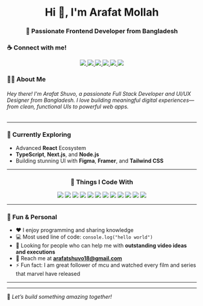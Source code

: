 <h1 align="center">Hi 👋, I'm Arafat Mollah</h1>
<h3 align="center">🚀 Passionate Frontend Developer from Bangladesh</h3>

### ☕ Connect with me!

<p align="center">
  <a href="https://facebook.com/shuvo.arafat.37" target="_blank">
    <img src="https://img.shields.io/badge/Facebook-1877F2?style=for-the-badge&logo=facebook&logoColor=white"/>
  </a>
  <a href="https://youtube.com/arafatshuvo" target="_blank">
    <img src="https://img.shields.io/badge/YouTube-FF0000?style=for-the-badge&logo=youtube&logoColor=white"/>
  </a>
  <a href="https://linkedin.com/in/arafatmshuvo" target="_blank">
    <img src="https://img.shields.io/badge/LinkedIn-0A66C2?style=for-the-badge&logo=linkedin&logoColor=white"/>
  </a>
  <a href="https://instagram.com/arafatshuvo" target="_blank">
    <img src="https://img.shields.io/badge/Instagram-E4405F?style=for-the-badge&logo=instagram&logoColor=white"/>
  </a>
  <a href="https://twitter.com/arafatmshuvo" target="_blank">
    <img src="https://img.shields.io/badge/Twitter-1DA1F2?style=for-the-badge&logo=twitter&logoColor=white"/>
  </a>
  <a href="mailto:arafatshuvo18@gmail.com">
    <img src="https://img.shields.io/badge/Gmail-D14836?style=for-the-badge&logo=gmail&logoColor=white"/>
  </a>
</p>

### 👨‍💻 About Me
###### Hey there! I'm Arafat Shuvo, a passionate Full Stack Developer and UI/UX Designer from Bangladesh. I love building meaningful digital experiences—from clean, functional UIs to powerful web apps.

---

### 🧠 Currently Exploring

- Advanced **React** Ecosystem
- **TypeScript**, **Next.js**, and **Node.js**
- Building stunning UI with **Figma**, **Framer**, and **Tailwind CSS**

---



<h3 align="center">🧩 Things I Code With</h3>

<p align="center">
  <img src="https://img.shields.io/badge/JavaScript-F7DF1E?style=for-the-badge&logo=javascript&logoColor=000" />
  <img src="https://img.shields.io/badge/TypeScript-007ACC?style=for-the-badge&logo=typescript&logoColor=fff" />
  <img src="https://img.shields.io/badge/React-20232A?style=for-the-badge&logo=react&logoColor=61DAFB" />
  <img src="https://img.shields.io/badge/Next.js-000000?style=for-the-badge&logo=nextdotjs&logoColor=white" />
  <img src="https://img.shields.io/badge/Node.js-339933?style=for-the-badge&logo=nodedotjs&logoColor=white" />
  <img src="https://img.shields.io/badge/Express.js-000000?style=for-the-badge&logo=express&logoColor=white" />
  <img src="https://img.shields.io/badge/MongoDB-47A248?style=for-the-badge&logo=mongodb&logoColor=white" />
  <img src="https://img.shields.io/badge/GraphQL-E10098?style=for-the-badge&logo=graphql&logoColor=white" />
  <img src="https://img.shields.io/badge/SASS-CC6699?style=for-the-badge&logo=sass&logoColor=white" />
  <img src="https://img.shields.io/badge/Tailwind_CSS-38B2AC?style=for-the-badge&logo=tailwind-css&logoColor=white" />
  <img src="https://img.shields.io/badge/Visual_Studio-5C2D91?style=for-the-badge&logo=visual-studio&logoColor=white" />
  <img src="https://img.shields.io/badge/Git-F05032?style=for-the-badge&logo=git&logoColor=white" />
</p>


---

### 💬 Fun & Personal

- ❤️ I enjoy programming and sharing knowledge  
- 💻 Most used line of code: `console.log("hello world")`  
- 🤔 Looking for people who can help me with **outstanding video ideas and executions**  
- 📧 Reach me at **arafatshuvo18@gmail.com**  
- ⚡ Fun fact: I am great follower of mcu and watched every film and series that marvel have released

---


---

🔗 *Let’s build something amazing together!*
